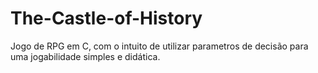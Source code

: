 # The-Castle-of-History
Jogo de RPG em C, com o intuito de utilizar parametros de decisão para uma jogabilidade simples e didática.
